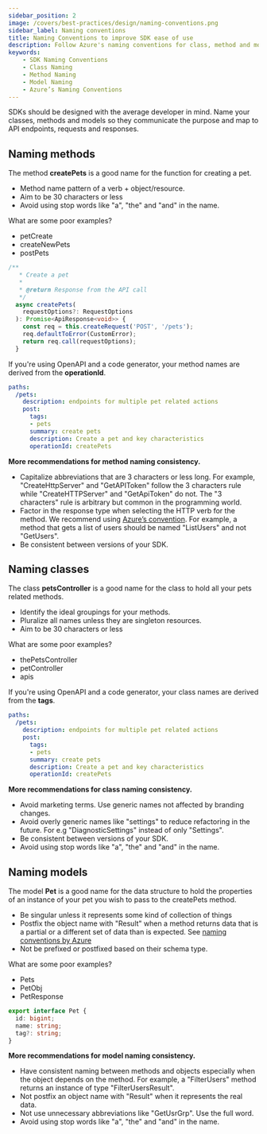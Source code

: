 ```yaml
---
sidebar_position: 2 
image: /covers/best-practices/design/naming-conventions.png
sidebar_label: Naming conventions
title: Naming Conventions to improve SDK ease of use
description: Follow Azure's naming conventions for class, method and model names. Ensure your code is clear & understandable. Avoid generic terms, abbreviations, and stop words. Bring consistency to your SDKs. Enhance readability & usability.
keywords: 
    - SDK Naming Conventions
    - Class Naming
    - Method Naming
    - Model Naming
    - Azure’s Naming Conventions
---
```


SDKs should be designed with the average developer in mind. Name your classes, methods and models so they communicate the purpose and map to API endpoints, requests and responses. 

## Naming methods

The method **createPets** is a good name for the function for creating a pet.

* Method name pattern of a verb + object/resource. 
* Aim to be 30 characters or less
* Avoid using stop words like "a", "the" and "and" in the name.

What are some poor examples? 
* petCreate
* createNewPets
* postPets

``` typescript 
/**
   * Create a pet
   *
   * @return Response from the API call
   */
  async createPets(
    requestOptions?: RequestOptions
  ): Promise<ApiResponse<void>> {
    const req = this.createRequest('POST', '/pets');
    req.defaultToError(CustomError);
    return req.call(requestOptions);
  }
```

If you're using OpenAPI and a code generator, your method names are derived from the **operationId**.

``` yaml
paths:
  /pets:
    description: endpoints for multiple pet related actions
    post:
      tags:
      - pets
      summary: create pets
      description: Create a pet and key characteristics
      operationId: createPets
```

**More recommendations for method naming consistency.**

* Capitalize abbreviations that are 3 characters or less long. 
For example, "CreateHttpServer" and "GetAPIToken" follow the 3 characters rule while "CreateHTTPServer" and "GetApiToken" do not. The "3 characters" rule is arbitrary but common in the programming world.
* Factor in the response type when selecting the HTTP verb for the method. We recommend using [Azure’s convention](https://azure.github.io/azure-sdk/general_introduction.html). 
For example, a method that gets a list of users should be named "ListUsers" and not "GetUsers".
* Be consistent between versions of your SDK.


## Naming classes

The class **petsController** is a good name for the class to hold all your pets related methods.

* Identify the ideal groupings for your methods.
* Pluralize all names unless they are singleton resources. 
* Aim to be 30 characters or less

What are some poor examples? 
* thePetsController
* petController
* apis

If you're using OpenAPI and a code generator, your class names are derived from the **tags**.

``` yaml
paths:
  /pets:
    description: endpoints for multiple pet related actions
    post:
      tags:
      - pets
      summary: create pets
      description: Create a pet and key characteristics
      operationId: createPets
```

**More recommendations for class naming consistency.**

* Avoid marketing terms. Use generic names not affected by branding changes.
* Avoid overly generic names like "settings" to reduce refactoring in the future.
For e.g "DiagnosticSettings" instead of only "Settings".
* Be consistent between versions of your SDK.
* Avoid using stop words like "a", "the" and "and" in the name.


## Naming models

The model **Pet** is a good name for the data structure to hold the properties of an instance of your pet you wish to pass to the createPets method.

* Be singular unless it represents some kind of collection of things
* Postfix the object name with "Result" when a method returns data that is a partial or a different set of data than is expected. See [naming conventions by Azure](https://azure.github.io/azure-sdk/general_introduction.html)
* Not be prefixed or postfixed based on their schema type. 

What are some poor examples? 
* Pets
* PetObj
* PetResponse

``` typescript
export interface Pet {
  id: bigint;
  name: string;
  tag?: string;
}
```

**More recommendations for model naming consistency.**

* Have consistent naming between methods and objects especially when the object depends on the method.
For example, a "FilterUsers" method returns an instance of type  "FilterUsersResult".
* Not postfix an object name with "Result" when it represents the real data.
* Not use unnecessary abbreviations like "GetUsrGrp". Use the full word.
* Avoid using stop words like "a", "the" and "and" in the name.
